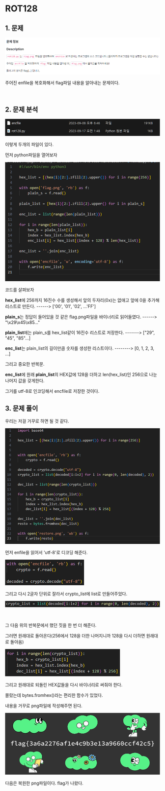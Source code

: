 # ROT128
## 1. 문제
![Alt text](image-14.png)

주어진 enfile을 복호화해서 flag파일 내용을 알아내는 문제이다.

<br>

## 2. 문제 분석

![Alt text](image-15.png)

이렇게 두개의 파일이 있다. 

먼저 python파일을 열어보자

![Alt text](image-16.png)

코드를 살펴보자

**hex_list**에 256까지 16진수 수를 생성해서 앞의 두자리(0x)는 없애고 앞에 0을 추가해 리스트로 만든다.  ------>  ['00', '01', '02', ...'FF']

**plain_s**는 정답이 들어있을 것 같은 flag.png파일을 바이너리로 읽어들였다. ------> "\x29\x45\x85..."

**plain_list**에는 plain_s를 hex_list같이 16진수 리스트로 저장한다. -------> ["29", "45", "85"...]

**enc_list**는 plain_list의 길이만큼 숫자를 생성한 리스트이다. --------> [0, 1, 2, 3, ...]

그리고 중요한 반복문. 

**enc_list**에 원래 **plain_list**의 HEX값에 128을 더하고 len(hex_list)인 256으로 나눈 나머지 값을 갖게한다.

그거를 utf-8로 인코딩해서 encfile로 저장한 것이다.


## 3. 문제 풀이
우리는 저걸 거꾸로 하면 될 것 같다.

![Alt text](image-17.png)

먼저 enfile을 읽어서 'utf-8'로 디코딩 해준다.
  
![Alt text](image-18.png)


그리고 다시 2글자 단위로 잘라서 crypto_list에 list로 만들어주었다.
  
![Alt text](image-19.png)

<br>

그 다음 위의 반복문에서 했던 짓을 한 번 더 해준다. 

그러면 원래대로 돌아온다(256에서 128을 더한 나머지니까 128을 다시 더하면 원래대로 돌아옴)

![Alt text](image-20.png)

그리고 원래대로 되돌린 HEX값들을 다시 바이너리로 써줘야 한다.

몰랐는데 bytes.fromhex()라는 편리한 함수가 있었다.

내용을 거꾸로 png파일에 작성해주면 된다.

![Alt text](image-21.png)

다음은 복원한 png파일이다. flag가 나왔다.